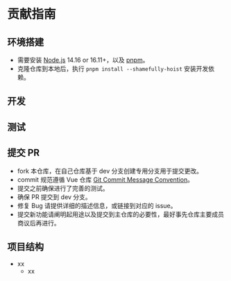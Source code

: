# 贡献指南

## 环境搭建

- 需要安装 [Node.js](http://nodejs.org/) 14.16 or 16.11+，以及 [pnpm](https://pnpm.io/)。
- 克隆仓库到本地后，执行 `pnpm install --shamefully-hoist` 安装开发依赖。

## 开发

## 测试

## 提交 PR

- fork 本仓库，在自己仓库基于 dev 分支创建专用分支用于提交更改。
- commit 规范遵循 Vue 仓库 [Git Commit Message Convention](https://github.com/vuejs/vue/blob/dev/.github/COMMIT_CONVENTION.md)。
- 提交之前确保进行了完善的测试。
- 确保 PR 提交到 dev 分支。
- 修复 Bug 请提供详细的描述信息，或链接到对应的 issue。
- 提交新功能请阐明起用途以及提交到主仓库的必要性，最好事先仓库主要成员商议后再进行。

## 项目结构

- xx
  - xx
